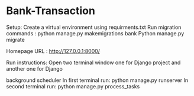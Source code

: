 # Bank-Transaction

Setup:
Create a virtual environment using requirments.txt
Run migration commands : 
python manage.py makemigrations bank
Python manage.py migrate


Homepage URL : http://127.0.0.1:8000/


Run instructions:
	Open two terminal window one for Django project and another one for Django 

background scheduler
	In first terminal run: python manage.py runserver
	In second terminal run: python manage.py process_tasks

